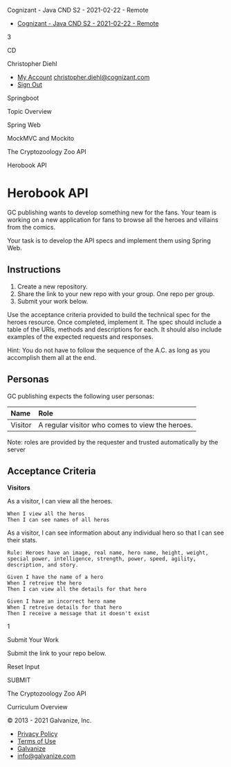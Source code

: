 [](https://learn-2.galvanize.com/ "Galvanize Logo navigates to curriculum overview")

Cognizant - Java CND S2 - 2021-02-22 - Remote

-   [Cognizant - Java CND S2 - 2021-02-22 - Remote](https://learn-2.galvanize.com/cohorts/2560 "Cognizant - Java CND S2 - 2021-02-22 - Remote")

3

CD

Christopher Diehl

-   [My Account](https://auth.galvanize.com/account) christopher.diehl@cognizant.com
-   [Sign Out](https://learn-2.galvanize.com/sign_out)

[](https://learn-2.galvanize.com/cohorts/2560)

Springboot

[](https://learn-2.galvanize.com/cohorts/2560/blocks/1156/content_files/units/03-springboot/01-unit-overview.md "Topic Overview")

Topic Overview

[](https://learn-2.galvanize.com/cohorts/2560/blocks/1156/content_files/units/03-springboot/03-springweb.md "Spring Web")

Spring Web

[](https://learn-2.galvanize.com/cohorts/2560/blocks/1156/content_files/units/03-springboot/04-mockmvc.md "MockMVC and Mockito")

MockMVC and Mockito

[](https://learn-2.galvanize.com/cohorts/2560/blocks/1156/content_files/units/03-springboot/exc_zoo_api.md "The Cryptozoology Zoo API")

The Cryptozoology Zoo API

[](https://learn-2.galvanize.com/cohorts/2560/blocks/1156/content_files/units/03-springboot/exc_herobook_api.md "Herobook API")

Herobook API

Herobook API
============

GC publishing wants to develop something new for the fans. Your team is working on a new application for fans to browse all the heroes and villains from the comics.

Your task is to develop the API specs and implement them using Spring Web.

Instructions
------------

1.  Create a new repository.
2.  Share the link to your new repo with your group. One repo per group.
3.  Submit your work below.

Use the acceptance criteria provided to build the technical spec for the heroes resource. Once completed, implement it. The spec should include a table of the URIs, methods and descriptions for each. It should also include examples of the expected requests and responses.

Hint: You do not have to follow the sequence of the A.C. as long as you accomplish them all at the end.

Personas
--------

GC publishing expects the following user personas:

|Name|Role|
|:---|:---|
|Visitor|A regular visitor who comes to view the heroes.|

Note: roles are provided by the requester and trusted automatically by the server

Acceptance Criteria
-------------------

**Visitors**

As a visitor, I can view all the heroes.

    When I view all the heros
    Then I can see names of all heros

As a visitor, I can see information about any individual hero so that I can see their stats.

    Rule: Heroes have an image, real name, hero name, height, weight, special power, intelligence, strength, power, speed, agility, description, and story.

    Given I have the name of a hero
    When I retreive the hero
    Then I can view all the details for that hero

    Given I have an incorrect hero name
    When I retreive details for that hero
    Then I receive a message that it doesn't exist

1

Submit Your Work

Submit the link to your repo below.

Reset Input

SUBMIT

[](https://learn-2.galvanize.com/cohorts/2560/blocks/1156/content_files/units/03-springboot/exc_zoo_api.md "The Cryptozoology Zoo API")

The Cryptozoology Zoo API

[](https://learn-2.galvanize.com/cohorts/2560 "Curriculum Overview")

Curriculum Overview

© 2013 - 2021 Galvanize, Inc.

-   [Privacy Policy](http://www.galvanize.com/privacy)
-   [Terms of Use](http://www.galvanize.com/terms-of-use)
-   [Galvanize](http://www.galvanize.com/)
-   [info@galvanize.com](mailto:info@galvanize.com)

